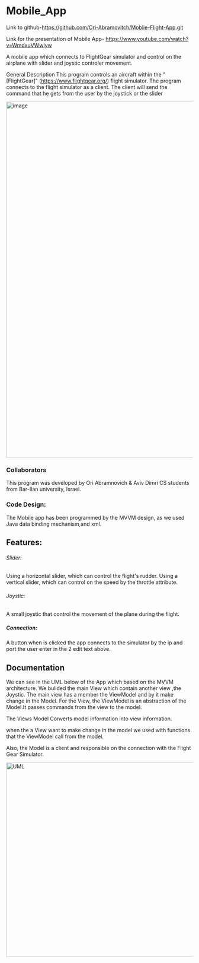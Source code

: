 # Mobile_App

Link to github-https://github.com/Ori-Abramovitch/Moblie-Flight-App.git

Link for the presentation of Mobile App- https://www.youtube.com/watch?v=WmdxuVWwlyw

A mobile app which connects to FlightGear simulator and control on the airplane with slider and joystic controler movement.

General Description
This program controls an aircraft within the "[FlightGear]" (https://www.flightgear.org/) flight simulator. The program connects to the flight 
simulator as a client.
The client will send the command that he gets from the user by the joystick or the slider

<img width="960" alt="image" src="https://user-images.githubusercontent.com/80414213/123548662-64a76b00-d76e-11eb-8bfe-b958234a7556.png">


### Collaborators
This program was developed by Ori Abramnovich & Aviv Dimri CS students from Bar-Ilan university, Israel.

### Code Design:
The Mobile app has been programmed by the MVVM design, as we used Java data binding mechanism,and xml.

## Features:

###### Slider:


Using a horizontal slider, which can control the flight's rudder. 
Using a vertical slider, which can control on the speed by the throttle attribute. 


###### Joystic:
A small joystic that control the movement of the plane during the flight.

##### Connection:
A button when is clicked the app connects to the simulator by the ip and port the user enter in the 2 edit text above.


## Documentation
We can see in the UML below of the App which based on the MVVM architecture.
We bulided the main View which contain another view ,the Joystic. The main view has a member the ViewModel and by it make change in the Model.
For the View, the ViewModel is an abstraction of the Model.It passes commands from the view to the model.

The Views Model Converts model information into view information.

when the a View want to make change in the model we used with functions that the ViewModel call from the model.

Also, the Model is a client and responsible on the  connection with the Flight Gear Simulator.

<img width="524" alt="UML" src="https://user-images.githubusercontent.com/80414213/123543720-97deff80-d758-11eb-83e7-3065a52dfc43.png">



